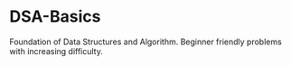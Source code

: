 # DSA-Basics
Foundation of Data Structures and Algorithm. Beginner friendly problems with increasing difficulty.
